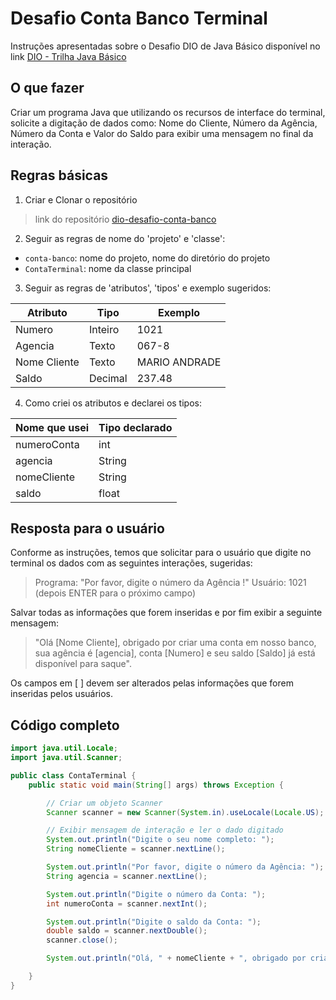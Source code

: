 # Desafio Conta Banco Terminal

Instruções apresentadas sobre o Desafio DIO de Java Básico disponível no link [DIO - Trilha Java Básico](https://github.com/digitalinnovationone/trilha-java-basico/tree/main/desafios/sintaxe)

## O que fazer

Criar um programa Java que utilizando os recursos de interface do terminal, solicite a digitação de dados como: Nome do Cliente, Número da Agência, Número da Conta e Valor do Saldo para exibir uma mensagem no final da interação.

## Regras básicas

1. Criar e Clonar o repositório

> link do repositório
[dio-desafio-conta-banco](https://github.com/kaiocampos/dio-java-basico-desafios)

2. Seguir as regras de nome do 'projeto' e 'classe':

- `conta-banco`: nome do projeto, nome do diretório do projeto
- `ContaTerminal`: nome da classe principal

3. Seguir as regras de 'atributos', 'tipos' e exemplo sugeridos:

| Atributo      | Tipo    | Exemplo       |
|-------------- |-------- |-------------- |
| Numero        | Inteiro | 1021          |
| Agencia       | Texto   | 067-8         |
| Nome Cliente  | Texto   | MARIO ANDRADE |
| Saldo         | Decimal | 237.48        |

4. Como criei os atributos e declarei os tipos:

| Nome que usei | Tipo declarado  |
|-------------- |-----------------|
| numeroConta   | int             |
| agencia       | String          |
| nomeCliente   | String          |
| saldo         | float           |

## Resposta para o usuário

Conforme as instruções, temos que solicitar para o usuário que digite no terminal os dados com as seguintes interações, sugeridas:

> Programa: "Por favor, digite o número da Agência !"
> Usuário: 1021 (depois ENTER para o próximo campo)

Salvar todas as informações que forem inseridas e por fim exibir a seguinte mensagem:

> "Olá [Nome Cliente], obrigado por criar uma conta em nosso banco, sua agência é [agencia], conta [Numero] e seu saldo [Saldo] já está disponível para saque".

Os campos em [ ] devem ser alterados pelas informações que forem inseridas pelos usuários.

## Código completo

~~~java
import java.util.Locale;
import java.util.Scanner;

public class ContaTerminal {
    public static void main(String[] args) throws Exception {

        // Criar um objeto Scanner
        Scanner scanner = new Scanner(System.in).useLocale(Locale.US);

        // Exibir mensagem de interação e ler o dado digitado
        System.out.println("Digite o seu nome completo: ");
        String nomeCliente = scanner.nextLine();

        System.out.println("Por favor, digite o número da Agência: ");
        String agencia = scanner.nextLine();

        System.out.println("Digite o número da Conta: ");
        int numeroConta = scanner.nextInt();

        System.out.println("Digite o saldo da Conta: ");
        double saldo = scanner.nextDouble();
        scanner.close();

        System.out.println("Olá, " + nomeCliente + ", obrigado por criar uma conta em nosso banco, sua agência é " + agencia + ", conta " + numeroConta + " e seu saldo R$ " + saldo + " já está disponível para saque.");

    }
}
~~~

